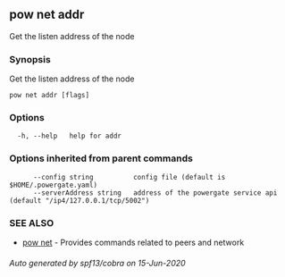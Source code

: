 ## pow net addr

Get the listen address of the node

### Synopsis

Get the listen address of the node

```
pow net addr [flags]
```

### Options

```
  -h, --help   help for addr
```

### Options inherited from parent commands

```
      --config string          config file (default is $HOME/.powergate.yaml)
      --serverAddress string   address of the powergate service api (default "/ip4/127.0.0.1/tcp/5002")
```

### SEE ALSO

* [pow net](pow_net.md)	 - Provides commands related to peers and network

###### Auto generated by spf13/cobra on 15-Jun-2020
